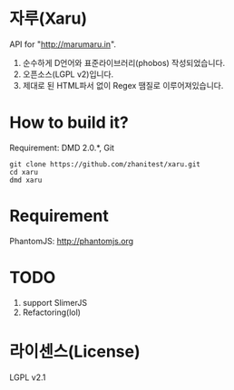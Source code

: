 # 자루(Xaru)
API for "http://marumaru.in".

  1. 순수하게 D언어와 표준라이브러리(phobos) 작성되었습니다.
  2. 오픈소스(LGPL v2)입니다.
  3. 제대로 된 HTML파서 없이 Regex 땜질로 이루어져있습니다.



# How to build it?
Requirement: DMD 2.0.*, Git
```
git clone https://github.com/zhanitest/xaru.git
cd xaru
dmd xaru
```



# Requirement
PhantomJS: http://phantomjs.org



# TODO
  1. support SlimerJS
  2. Refactoring(lol)



# 라이센스(License)
LGPL v2.1
